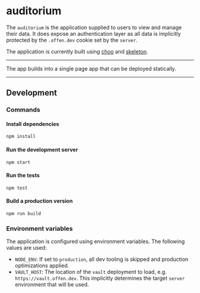 # auditorium

The `auditorium` is the application supplied to users to view and manage their data. It does expose an authentication layer as all data is implicitly protected by the `.offen.dev` cookie set by the `server`.

The application is currently built using [choo][choo-repo] and [skeleton][skeleton-docs].

[choo-repo]: https://github.com/choojs/choo
[skeleton-docs]: http://getskeleton.com/

---

The app builds into a single page app that can be deployed statically.

---

## Development

### Commands

#### Install dependencies

```
npm install
```

#### Run the development server

```
npm start
```

#### Run the tests

```
npm test
```

#### Build a production version

```
npm run build
```

### Environment variables

The application is configured using environment variables. The following values are used:

- `NODE_ENV`: If set to `production`, all dev tooling is skipped and production optimizations applied.
- `VAULT_HOST`: The location of the `vault` deployment to load, e.g. `https://vault.offen.dev`. This implicitly determines the target `server` environment that will be used.
